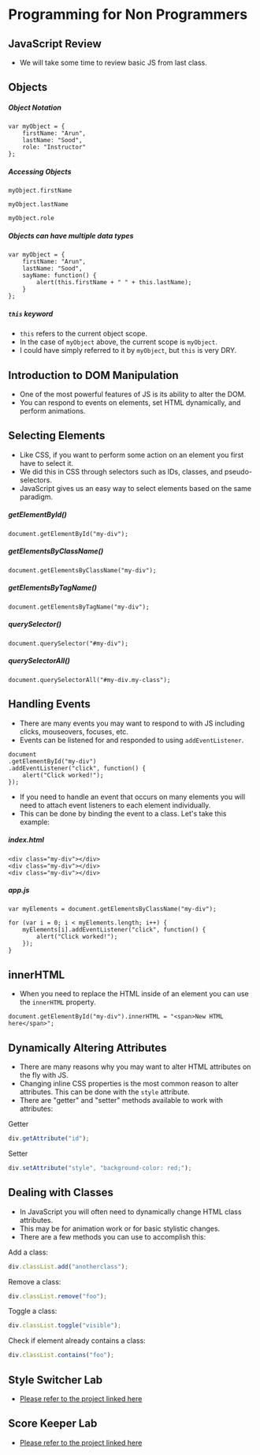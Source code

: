 # Programming for Non Programmers

## JavaScript Review
- We will take some time to review basic JS from last class.

## Objects

##### Object Notation

```
var myObject = {
	firstName: "Arun",
	lastName: "Sood",
	role: "Instructor"
};
```

##### Accessing Objects

```
myObject.firstName

myObject.lastName

myObject.role
```

##### Objects can have multiple data types

```
var myObject = {
	firstName: "Arun",
	lastName: "Sood",
	sayName: function() {
		alert(this.firstName + " " + this.lastName);
	}
};
```

##### `this` keyword

- `this` refers to the current object scope.
- In the case of `myObject` above, the current scope is `myObject`.
- I could have simply referred to it by `myObject`, but `this` is very DRY.

## Introduction to DOM Manipulation

- One of the most powerful features of JS is its ability to alter the DOM.
- You can respond to events on elements, set HTML dynamically, and perform animations.

## Selecting Elements

- Like CSS, if you want to perform some action on an element you first have to select it.
- We did this in CSS through selectors such as IDs, classes, and pseudo-selectors.
- JavaScript gives us an easy way to select elements based on the same paradigm.

##### getElementById()

```
document.getElementById("my-div");
```

##### getElementsByClassName()

```
document.getElementsByClassName("my-div");
```

##### getElementsByTagName()

```
document.getElementsByTagName("my-div");
```

##### querySelector()

```
document.querySelector("#my-div");
```

##### querySelectorAll()

```
document.querySelectorAll("#my-div.my-class");
```

## Handling Events

- There are many events you may want to respond to with JS including clicks, mouseovers, focuses, etc.
- Events can be listened for and responded to using `addEventListener`.

```
document
.getElementById("my-div")
.addEventListener("click", function() {
	alert("Click worked!");
});
```

- If you need to handle an event that occurs on many elements you will need to attach event listeners to each element individually.
- This can be done by binding the event to a class. Let's take this example:

##### index.html

```
<div class="my-div"></div>
<div class="my-div"></div>
<div class="my-div"></div>
```

##### app.js

```
var myElements = document.getElementsByClassName("my-div");

for (var i = 0; i < myElements.length; i++) {
	myElements[i].addEventListener("click", function() {
		alert("Click worked!");
	});
}
```

## innerHTML

- When you need to replace the HTML inside of an element you can use the `innerHTML` property.

```
document.getElementById("my-div").innerHTML = "<span>New HTML here</span>";
```

## Dynamically Altering Attributes

- There are many reasons why you may want to alter HTML attributes on the fly with JS.
- Changing inline CSS properties is the most common reason to alter attributes. This can be done with the `style` attribute.
- There are "getter" and "setter" methods available to work with attributes:

Getter

```javascript
div.getAttribute("id");
```
Setter

```javascript
div.setAttribute("style", "background-color: red;");
```

## Dealing with Classes

- In JavaScript you will often need to dynamically change HTML class attributes.
- This may be for animation work or for basic stylistic changes.
- There are a few methods you can use to accomplish this:

Add a class:

```javascript
div.classList.add("anotherclass");
```

Remove a class:

```javascript
div.classList.remove("foo");
```

Toggle a class:

```javascript
div.classList.toggle("visible");
```

Check if element already contains a class:

```javascript
div.classList.contains("foo");
```

## Style Switcher Lab

- [Please refer to the project linked here](https://github.com/arun-projects/Style-Switcher)

## Score Keeper Lab

- [Please refer to the project linked here](https://github.com/arun-projects/Score-Keeper)